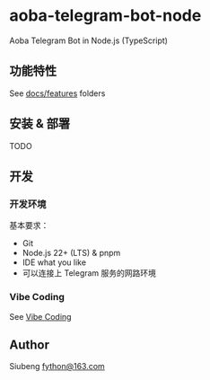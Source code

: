# aoba-telegram-bot-node

Aoba Telegram Bot in Node.js (TypeScript)

## 功能特性

See [docs/features](docs/features/) folders

## 安装 & 部署

TODO

## 开发

### 开发环境

基本要求：

- Git
- Node.js 22+ (LTS) & pnpm
- IDE what you like
- 可以连接上 Telegram 服务的网路环境

### Vibe Coding

See [Vibe Coding](docs/vibe_coding.md)

## Author

Siubeng <fython@163.com>
